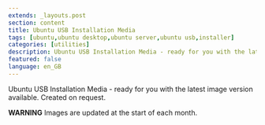 ```yaml
---
extends: _layouts.post
section: content
title: Ubuntu USB Installation Media
tags: [ubuntu,ubuntu desktop,ubuntu server,ubuntu usb,installer]
categories: [utilities]
description: Ubuntu USB Installation Media - ready for you with the latest image version available. Created on request.
featured: false
language: en_GB
---
```

<div id='product-component-1647361765888'></div>
<script type="text/javascript">
/*<![CDATA[*/
(function () {
  var scriptURL = 'https://sdks.shopifycdn.com/buy-button/latest/buy-button-storefront.min.js';
  if (window.ShopifyBuy) {
    if (window.ShopifyBuy.UI) {
      ShopifyBuyInit();
    } else {
      loadScript();
    }
  } else {
    loadScript();
  }
  function loadScript() {
    var script = document.createElement('script');
    script.async = true;
    script.src = scriptURL;
    (document.getElementsByTagName('head')[0] || document.getElementsByTagName('body')[0]).appendChild(script);
    script.onload = ShopifyBuyInit;
  }
  function ShopifyBuyInit() {
    var client = ShopifyBuy.buildClient({
      domain: 'italianprogrammer.myshopify.com',
      storefrontAccessToken: '2ab9c6062b1a60e1887585ddf8f15da8',
    });
    ShopifyBuy.UI.onReady(client).then(function (ui) {
      ui.createComponent('product', {
        id: '7081330966724',
        node: document.getElementById('product-component-1647361765888'),
        moneyFormat: '%E2%82%AC%7B%7Bamount_with_comma_separator%7D%7D',
        options: {
  "product": {
    "styles": {
      "product": {
        "@media (min-width: 601px)": {
          "max-width": "calc(25% - 20px)",
          "margin-left": "20px",
          "margin-bottom": "50px"
        }
      },
      "button": {
        ":hover": {
          "background-color": "#c5246b"
        },
        "background-color": "#db2877",
        ":focus": {
          "background-color": "#c5246b"
        },
        "border-radius": "15px"
      }
    },
    "text": {
      "button": "Add to cart"
    }
  },
  "productSet": {
    "styles": {
      "products": {
        "@media (min-width: 601px)": {
          "margin-left": "-20px"
        }
      }
    }
  },
  "modalProduct": {
    "contents": {
      "img": false,
      "imgWithCarousel": true,
      "button": false,
      "buttonWithQuantity": true
    },
    "styles": {
      "product": {
        "@media (min-width: 601px)": {
          "max-width": "100%",
          "margin-left": "0px",
          "margin-bottom": "0px"
        }
      },
      "button": {
        ":hover": {
          "background-color": "#c5246b"
        },
        "background-color": "#db2877",
        ":focus": {
          "background-color": "#c5246b"
        },
        "border-radius": "15px"
      }
    },
    "text": {
      "button": "Add to cart"
    }
  },
  "option": {},
  "cart": {
    "styles": {
      "button": {
        ":hover": {
          "background-color": "#c5246b"
        },
        "background-color": "#db2877",
        ":focus": {
          "background-color": "#c5246b"
        },
        "border-radius": "15px"
      }
    },
    "text": {
      "total": "Subtotal",
      "button": "Checkout"
    }
  },
  "toggle": {
    "styles": {
      "toggle": {
        "background-color": "#db2877",
        ":hover": {
          "background-color": "#c5246b"
        },
        ":focus": {
          "background-color": "#c5246b"
        }
      }
    }
  }
},
      });
    });
  }
})();
/*]]>*/
</script>


Ubuntu USB Installation Media - ready for you with the latest image version available. Created on request.

**WARNING** Images are updated at the start of each month.
